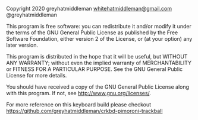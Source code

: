 Copyright 2020 greyhatmiddleman whitehatmiddleman@gmail.com @greyhatmiddleman

This program is free software: you can redistribute it and/or modify
it under the terms of the GNU General Public License as published by
the Free Software Foundation, either version 2 of the License, or
(at your option) any later version.

This program is distributed in the hope that it will be useful,
but WITHOUT ANY WARRANTY; without even the implied warranty of
MERCHANTABILITY or FITNESS FOR A PARTICULAR PURPOSE.  See the
GNU General Public License for more details.

You should have received a copy of the GNU General Public License
along with this program.  If not, see <http://www.gnu.org/licenses/>.


For more reference on this keyboard build please checkout <https://github.com/greyhatmiddleman/crkbd-pimoroni-trackball>

